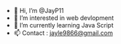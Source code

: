 - 👋 Hi, I’m @JayP11
- 👀 I’m interested in web devlopment
- 🌱 I’m currently learning Java Script
- 📫 Contact : jayle9866@gmail.com

<!---
JayP11/JayP11 is a ✨ special ✨ repository because its `README.md` (this file) appears on your GitHub profile.
You can click the Preview link to take a look at your changes.
--->
